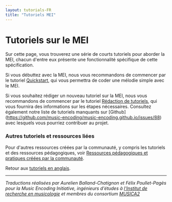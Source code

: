 ```yaml
---
layout: tutorials-FR
title: "Tutoriels MEI"
---
```


# Tutoriels sur le MEI

Sur cette page, vous trouverez une série de courts tutoriels pour aborder la MEI, chacun d'entre eux présente une fonctionnalité spécifique de cette spécification.

Si vous débuttez avec la MEI, nous vous recommandons de commencer par le tutoriel [Quickstart](/tutorials-FR/101-quickstart), qui vous permettra de coder une mélodie simple avec le MEI.

Si vous souhaitez rédiger un nouveau tutoriel sur la MEI, nous vous recommandons de commencer par le tutoriel [Rédaction de tutoriels](/tutorials-FR/tutorials), qui vous fournira des informations sur les étapes nécessaires. Consultez également notre liste de tutoriels manquants sur [Github] (https://github.com/music-encoding/music-encoding.github.io/issues/88) avec lesquels vous pourriez contribuer au projet.

### Autres tutoriels et ressources liées

Pour d'autres ressources créées par la communauté, y compris les tutoriels et des ressources pédagogiques, voir [Ressources pédagogiques et pratiques créées par la communauté](/resources/pedagogy.html).

Retour aux [tutoriels en anglais](/resources/tutorials.html).

---

_Traductions réalisées par Aurelien Balland-Chatignon et Félix Poullet-Pagès pour la Music Encoding Initiative, ingénieurs d'études à [l'Institut de recherche en musicologie](http://iremus.cnrs.fr) et membres du consortium [MUSICA2](https://musica.hypotheses.org)_
